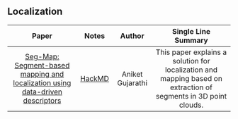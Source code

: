 ## Localization

| Paper | Notes | Author | Single Line Summary |
|:--------:|:--------:|:--------:|:--------:|
| [Seg-Map: Segment-based mapping and localization using data-driven descriptors](https://arxiv.org/pdf/1909.12837.pdf) | [HackMD](https://hackmd.io/@AniketGujarathi/BkmdjaWyw) | Aniket Gujarathi | This paper explains a solution for localization and mapping based on extraction of segments in 3D point clouds. |
